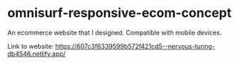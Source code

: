 # omnisurf-responsive-ecom-concept
An ecommerce website that I designed. Compatible with mobile devices.

Link to website: https://607c3f6339599b572f421cd5--nervous-turing-db4546.netlify.app/
